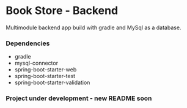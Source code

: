 # Book Store - Backend
Multimodule backend app build with gradle and MySql as a database.

### Dependencies
- gradle
- mysql-connector
- spring-boot-starter-web
- spring-boot-starter-test
- spring-boot-starter-validation

### Project under development - new README soon

